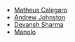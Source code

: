 - [Matheus Calegaro](https://github.com/mathcale)
- [Andrew Johnston](https://github.com/arjohnston)
- [Devansh Sharma](https://github.com/devansh289)
- [Manolo](https://github.com/Mreis89)
